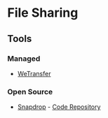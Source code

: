 # File Sharing

## Tools

### Managed

- [WeTransfer](https://wetransfer.com)

### Open Source

- [Snapdrop](https://snapdrop.net) - [Code Repository](https://github.com/RobinLinus/snapdrop)

<!--
https://github.com/mifi/ezshare
https://github.com/stonith404/pingvin-share
-->
